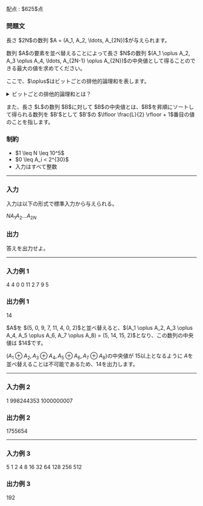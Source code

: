 
<div>

<span>

<span>

<p>
配点 : $625$点
</p>

<div>

<section>

### **問題文**

<p>
長さ $2N$の数列 $A = (A_1, A_2, \ldots, A_{2N})$が与えられます。
</p>

<p>
数列 $A$の要素を並べ替えることによって長さ $N$の数列 $(A_1 \oplus A_2, A_3 \oplus A_4, \ldots, A_{2N-1} \oplus A_{2N})$の中央値として得ることのできる最大の値を求めてください。
</p>

<p>
ここで、$\oplus$はビットごとの排他的論理和を表します。
</p>

<details>

<summary>
ビットごとの排他的論理和とは？
</summary>
非負整数 $A, B$のビットごとの排他的論理和 $A \oplus B$は、以下のように定義されます。 
<ul>

<li>
$A \oplus B$を二進表記した際の $2^k$($k \geq 0$) の位の数は、$A, B$を二進表記した際の $2^k$の位の数のうち一方のみが $1$であれば $1$、そうでなければ $0$である。
</li>

</ul>
例えば、$3 \oplus 5 = 6$となります (二進表記すると: $011 \oplus 101 = 110$)。 
</details>

<p>
また、長さ $L$の数列 $B$に対して $B$の中央値とは、$B$を昇順にソートして得られる数列を $B'$として $B'$の $\lfloor \frac{L}{2} \rfloor + 1$番目の値のことを指します。
</p>

</section>

</div>

<div>

<section>

### **制約**

<ul>

<li>
$1 \leq N \leq 10^5$
</li>

<li>
$0 \leq A_i < 2^{30}$
</li>

<li>
入力はすべて整数
</li>

</ul>

</section>

</div>

---

<div>

<div>

<section>

### **入力**

<p>
入力は以下の形式で標準入力から与えられる。
</p>

<div>

$N$$A_1$$A_2$$\ldots$$A_{2N}$
</div>

</section>

</div>

<div>

<section>

### **出力**

<p>
答えを出力せよ。
</p>

</section>

</div>

</div>

---

<div>

<section>

### **入力例 1**

<div>

4
4 0 0 11 2 7 9 5

</div>

</section>

</div>

<div>

<section>

### **出力例 1**

<div>

14

</div>

<p>
$A$を $(5, 0, 9, 7, 11, 4, 0, 2)$と並べ替えると、$(A_1 \oplus A_2, A_3 \oplus A_4, A_5 \oplus A_6, A_7 \oplus A_8) = (5, 14, 15, 2)$となり、この数列の中央値は $14$です。

$(A_1 \oplus A_2, A_3 \oplus A_4, A_5 \oplus A_6, A_7 \oplus A_8)$の中央値が $15$以上となるように $A$を並べ替えることは不可能であるため、$14$を出力します。
</p>

</section>

</div>

---

<div>

<section>

### **入力例 2**

<div>

1
998244353 1000000007

</div>

</section>

</div>

<div>

<section>

### **出力例 2**

<div>

1755654

</div>

</section>

</div>

---

<div>

<section>

### **入力例 3**

<div>

5
1 2 4 8 16 32 64 128 256 512

</div>

</section>

</div>

<div>

<section>

### **出力例 3**

<div>

192

</div>

</section>

</div>

</span>

</span>

</div>

